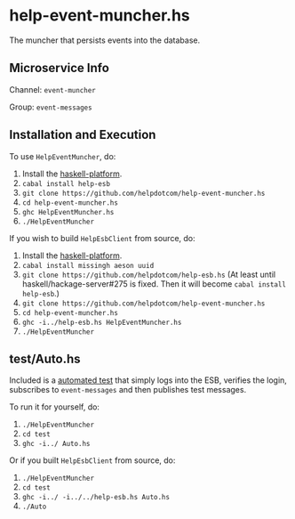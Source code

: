 help-event-muncher.hs
===========

The muncher that persists events into the database.

## Microservice Info
Channel: `event-muncher`

Group: `event-messages`

## Installation and Execution
To use `HelpEventMuncher`, do:

1. Install the [haskell-platform](https://www.haskell.org/platform).
2. `cabal install help-esb`
4. `git clone https://github.com/helpdotcom/help-event-muncher.hs`
5. `cd help-event-muncher.hs`
6. `ghc HelpEventMuncher.hs`
7. `./HelpEventMuncher`

If you wish to build `HelpEsbClient` from source, do:

1. Install the [haskell-platform](https://www.haskell.org/platform).
2. `cabal install missingh aeson uuid`
3. `git clone https://github.com/helpdotcom/help-esb.hs` (At least until haskell/hackage-server#275 is fixed. Then it will become `cabal install help-esb`.)
4. `git clone https://github.com/helpdotcom/help-event-muncher.hs`
5. `cd help-event-muncher.hs`
6. `ghc -i../help-esb.hs HelpEventMuncher.hs`
7. `./HelpEventMuncher`

## test/Auto.hs
Included is a [automated test](test/Auto.hs) that simply logs into the ESB, verifies the login,
subscribes to `event-messages` and then publishes test messages.

To run it for yourself, do:

1. `./HelpEventMuncher`
2. `cd test`
3. `ghc -i../ Auto.hs`

Or if you built `HelpEsbClient` from source, do:

1. `./HelpEventMuncher`
2. `cd test`
3. `ghc -i../ -i../../help-esb.hs Auto.hs`
4. `./Auto`
